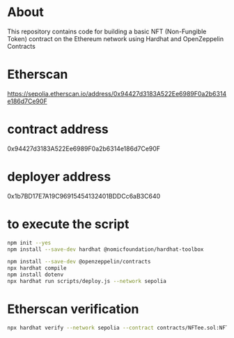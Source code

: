 # About
This repository contains code for building a basic NFT (Non-Fungible Token) contract on the Ethereum network using Hardhat and OpenZeppelin Contracts 
# Etherscan 
https://sepolia.etherscan.io/address/0x94427d3183A522Ee6989F0a2b6314e186d7Ce90F

# contract address

0x94427d3183A522Ee6989F0a2b6314e186d7Ce90F

# deployer address
0x1b7BD17E7A19C96915454132401BDDCc6aB3C640

# to execute the script
```bash
npm init --yes
npm install --save-dev hardhat @nomicfoundation/hardhat-toolbox

npm install --save-dev @openzeppelin/contracts
npx hardhat compile
npm install dotenv
npx hardhat run scripts/deploy.js --network sepolia
```

# Etherscan verification
```bash
npx hardhat verify --network sepolia --contract contracts/NFTee.sol:NFTee 0xee9eB382f5e0E1baee560C68D0DC9903016214DD "NFTee" "ITM"
```

